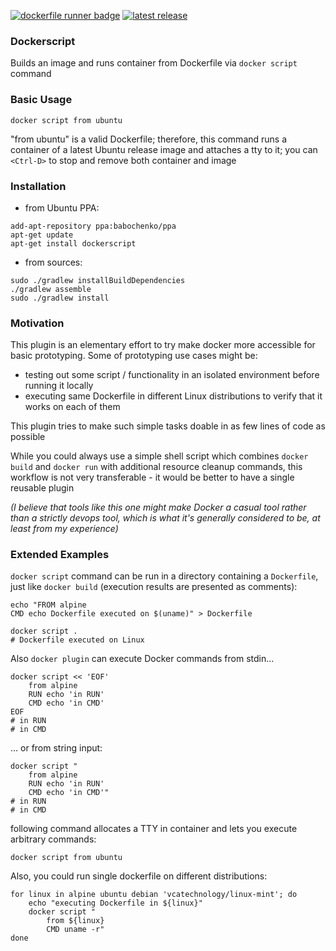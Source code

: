 [![dockerfile runner badge](https://api.travis-ci.com/stasmihailov/dockerfile-runner.svg?branch=master)](https://travis-ci.com/github/stasmihailov/dockerfile-runner)
[![latest release](https://img.shields.io/badge/dynamic/json?label=latest&query=tag_name&url=https%3A%2F%2Fapi.github.com%2Frepos%2Fstasmihailov%2Fdocker-build-and-run%2Freleases%2Flatest)](https://github.com/stasmihailov/docker-build-and-run/releases/latest)

### Dockerscript 

Builds an image and runs container from Dockerfile via `docker script` command

### Basic Usage
```shell script
docker script from ubuntu
```
"from ubuntu" is a valid Dockerfile; therefore, this command runs a container of
a latest Ubuntu release image and attaches a tty to it; you can `<Ctrl-D>` to stop and remove both container and image

### Installation
- from Ubuntu PPA:
```shell script
add-apt-repository ppa:babochenko/ppa
apt-get update
apt-get install dockerscript
```
- from sources:
```shell script
sudo ./gradlew installBuildDependencies
./gradlew assemble
sudo ./gradlew install
```

### Motivation

This plugin is an elementary effort to try make docker more accessible for basic prototyping. Some of prototyping use cases might be:
- testing out some script / functionality in an isolated environment before running it locally
- executing same Dockerfile in different Linux distributions to verify that it works on each of them

This plugin tries to make such simple tasks doable in as few lines of code as possible

While you could always use a simple shell script which combines `docker build` and `docker run` with additional resource cleanup commands, this workflow is not very transferable - it would be better to have a single reusable plugin

*(I believe that tools like this one might make Docker a casual tool rather than a strictly devops tool, which is what
it's generally considered to be, at least from my experience)*

### Extended Examples

`docker script` command can be run in a directory containing a `Dockerfile`, just like `docker build` (execution results
are presented as comments):
```shell script
echo "FROM alpine
CMD echo Dockerfile executed on $(uname)" > Dockerfile

docker script .
# Dockerfile executed on Linux
```

Also `docker plugin` can execute Docker commands from stdin...
```shell script
docker script << 'EOF'
    from alpine
    RUN echo 'in RUN'
    CMD echo 'in CMD'
EOF
# in RUN
# in CMD
```

... or from string input:
```shell script
docker script "
    from alpine
    RUN echo 'in RUN'
    CMD echo 'in CMD'"
# in RUN
# in CMD
```

following command allocates a TTY in container and lets you execute arbitrary commands:
```shell script
docker script from ubuntu
```

Also, you could run single dockerfile on different distributions:
```shell script
for linux in alpine ubuntu debian 'vcatechnology/linux-mint'; do
    echo "executing Dockerfile in ${linux}"
    docker script "
        from ${linux}
        CMD uname -r"
done
```
